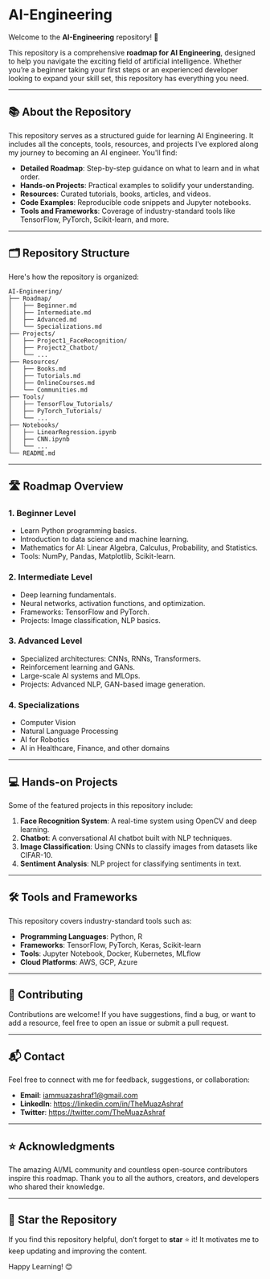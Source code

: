 # AI-Engineering

Welcome to the **AI-Engineering** repository! 🚀

This repository is a comprehensive **roadmap for AI Engineering**, designed to help you navigate the exciting field of artificial intelligence. Whether you’re a beginner taking your first steps or an experienced developer looking to expand your skill set, this repository has everything you need.

---

## 📚 About the Repository

This repository serves as a structured guide for learning AI Engineering. It includes all the concepts, tools, resources, and projects I’ve explored along my journey to becoming an AI engineer. You'll find:

- **Detailed Roadmap**: Step-by-step guidance on what to learn and in what order.
- **Hands-on Projects**: Practical examples to solidify your understanding.
- **Resources**: Curated tutorials, books, articles, and videos.
- **Code Examples**: Reproducible code snippets and Jupyter notebooks.
- **Tools and Frameworks**: Coverage of industry-standard tools like TensorFlow, PyTorch, Scikit-learn, and more.

---

## 🗂️ Repository Structure

Here's how the repository is organized:

```
AI-Engineering/
├── Roadmap/
│   ├── Beginner.md
│   ├── Intermediate.md
│   ├── Advanced.md
│   └── Specializations.md
├── Projects/
│   ├── Project1_FaceRecognition/
│   ├── Project2_Chatbot/
│   └── ...
├── Resources/
│   ├── Books.md
│   ├── Tutorials.md
│   ├── OnlineCourses.md
│   └── Communities.md
├── Tools/
│   ├── TensorFlow_Tutorials/
│   ├── PyTorch_Tutorials/
│   └── ...
├── Notebooks/
│   ├── LinearRegression.ipynb
│   ├── CNN.ipynb
│   └── ...
└── README.md
```

---

## 🛣️ Roadmap Overview

### **1. Beginner Level**
- Learn Python programming basics.
- Introduction to data science and machine learning.
- Mathematics for AI: Linear Algebra, Calculus, Probability, and Statistics.
- Tools: NumPy, Pandas, Matplotlib, Scikit-learn.

### **2. Intermediate Level**
- Deep learning fundamentals.
- Neural networks, activation functions, and optimization.
- Frameworks: TensorFlow and PyTorch.
- Projects: Image classification, NLP basics.

### **3. Advanced Level**
- Specialized architectures: CNNs, RNNs, Transformers.
- Reinforcement learning and GANs.
- Large-scale AI systems and MLOps.
- Projects: Advanced NLP, GAN-based image generation.

### **4. Specializations**
- Computer Vision
- Natural Language Processing
- AI for Robotics
- AI in Healthcare, Finance, and other domains

---

## 💻 Hands-on Projects

Some of the featured projects in this repository include:

1. **Face Recognition System**: A real-time system using OpenCV and deep learning.
2. **Chatbot**: A conversational AI chatbot built with NLP techniques.
3. **Image Classification**: Using CNNs to classify images from datasets like CIFAR-10.
4. **Sentiment Analysis**: NLP project for classifying sentiments in text.

---

## 🛠️ Tools and Frameworks

This repository covers industry-standard tools such as:
- **Programming Languages**: Python, R
- **Frameworks**: TensorFlow, PyTorch, Keras, Scikit-learn
- **Tools**: Jupyter Notebook, Docker, Kubernetes, MLflow
- **Cloud Platforms**: AWS, GCP, Azure

---

## 🌟 Contributing

Contributions are welcome! If you have suggestions, find a bug, or want to add a resource, feel free to open an issue or submit a pull request.

---

## 📬 Contact

Feel free to connect with me for feedback, suggestions, or collaboration:

- **Email**: iammuazashraf1@gmail.com
- **LinkedIn**: https://linkedin.com/in/TheMuazAshraf
- **Twitter**: https://twitter.com/TheMuazAshraf

---

## ⭐ Acknowledgments

The amazing AI/ML community and countless open-source contributors inspire this roadmap. Thank you to all the authors, creators, and developers who shared their knowledge.

---

## 🌟 Star the Repository

If you find this repository helpful, don’t forget to **star** ⭐ it! It motivates me to keep updating and improving the content.

Happy Learning! 😊
